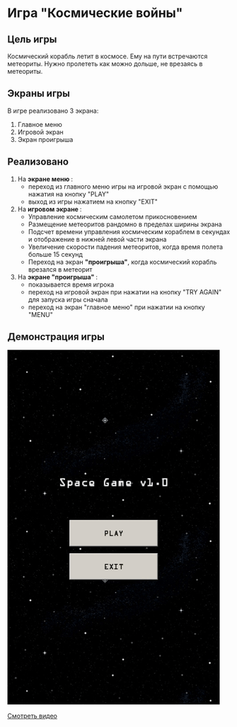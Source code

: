 # Игра "Космические войны"

## Цель игры
Космический корабль летит в космосе. Ему на пути встречаются метеориты. Нужно пролететь как можно дольше, не врезаясь в метеориты.

## Экраны игры
В игре реализовано 3 экрана:
1. Главное меню
2. Игровой экран
3. Экран проигрыша

## Реализовано
1. На <strong> экране меню </strong>: 
        <ul>
                <li>переход из главного меню игры на игровой экран с помощью нажатия на кнопку "PLAY"</li>
                <li>выход из игры нажатием на кнопку "EXIT" </li>
        </ul>
2. На <strong> игровом экране </strong>:
        <ul>
                <li>Управление космическим самолетом прикосновением</li>
                <li>Размещение метеоритов рандомно в пределах ширины экрана</li>
                <li>Подсчет времени управления космическим кораблем в секундах и отображение в нижней левой части экрана</li>
                <li>Увеличение скорости падения метеоритов, когда время полета больше 15 секунд</li>
                <li>Переход на экран  <strong>"проигрыша"</strong>, когда космический корабль врезался в метеорит</li>
        </ul>
3. На <strong> экране "проигрыша" </strong>:
        <ul>
                <li>показывается время игрока</li>
                <li>переход на игровой экран при нажатии на кнопку "TRY AGAIN" для запуска игры сначала</li>
                <li>переход на экран "главное меню" при нажатии на кнопку "MENU"</li>
        </ul>

## Демонстрация игры

![space-game gif](https://github.com/Trushenkov/SpaceGame/blob/master/android/assets/space-game.gif)


<a href="https://youtu.be/iEKGbEThFn0">Смотреть видео</a>
